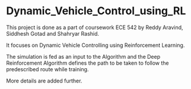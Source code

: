 # Dynamic_Vehicle_Control_using_RL

This project is done as a part of coursework ECE 542 by Reddy Aravind, Siddhesh Gotad and Shahryar Rashid.

It focuses on Dynamic Vehicle Controlling using Reinforcement Learning.

The simulation is fed as an input to the Algorithm and the Deep Reinforcement Algorithm defines the path to be taken to follow the predescribed route while training.

More details are added further.